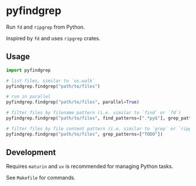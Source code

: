 # pyfindgrep

Run `fd` and `ripgrep` from Python.

Inspired by `fd` and uses `ripgrep` crates.

## Usage

```python
import pyfindgrep

# list files, similar to `os.walk`
pyfindgrep.findgrep("path/to/files")

# run in parallel
pyfindgrep.findgrep("path/to/files", parallel=True)

# filter files by filename pattern (i.e. similar to `find` or `fd`)
pyfindgrep.findgrep("path/to/files", find_patterns=[".*py$"], grep_patterns=["TODO"])

# filter files by file content pattern (i.e. similar to `grep` or `ripgrep`)
pyfindgrep.findgrep("path/to/files", grep_patterns=["TODO"])
```

## Development

Requires `maturin` and `uv` is recommended for managing Python tasks.

See `Makefile` for commands.
